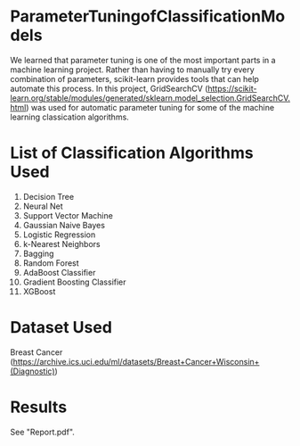 # ParameterTuningofClassificationModels

We learned that parameter tuning is one of the most important parts in a machine learning project.
Rather than having to manually try every combination of parameters, scikit-learn provides tools
that can help automate this process. In this project, GridSearchCV (https://scikit-learn.org/stable/modules/generated/sklearn.model_selection.GridSearchCV.html) was used for automatic
parameter tuning for some of the machine learning classication algorithms.

# List of Classification Algorithms Used
1. Decision Tree
2. Neural Net
3. Support Vector Machine
4. Gaussian Naive Bayes
5. Logistic Regression
6. k-Nearest Neighbors
7. Bagging
8. Random Forest
9. AdaBoost Classifier
10. Gradient Boosting Classifier
11. XGBoost

# Dataset Used

Breast Cancer (https://archive.ics.uci.edu/ml/datasets/Breast+Cancer+Wisconsin+(Diagnostic))

# Results

See "Report.pdf".
